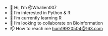 - 👋 Hi, I’m @Whalien007
- 👀 I’m interested in Python & R
- 🌱 I’m currently learning R
- 💞️ I’m looking to collaborate on Bioinformation
- 📫 How to reach me hum19920504@163.com

<!---
Whalien007/Whalien007 is a ✨ special ✨ repository because its `README.md` (this file) appears on your GitHub profile.
You can click the Preview link to take a look at your changes.
--->
